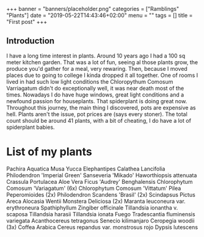 +++
banner = "banners/placeholder.png"
categories = ["Ramblings" "Plants"]
date = "2019-05-22T14:43:46+02:00"
menu = ""
tags = []
title = "First post"
+++

## Introduction

I have a long time interest in plants. Around 10 years ago I had a 100 sq meter kitchen garden. That was a lot of fun, seeing al those plants grow, the produce you'd gather for a meal, very rewaring.  Then, because I moved places due to going to college I kinda dropped it all together. One of rooms I lived in had such low light conditions the Chloropythum Comosum Varriagatum didn't do exceptionally well, it was near death most of the times. Nowadays I do have huge windows, great light conditions and a newfound passion for houseplants.  That spiderplant is doing great now. Throughout this journey, the main thing I discovered, pots are expensive as hell. Plants aren't the issue, pot prices are (says every stoner). The total count should be around 41 plants, with a bit of cheating, I do have a lot of spiderplant babies.

# List of my plants
Pachira Aquatica
Musa
Yucca Elephantipes
Calathea Lancifolia
Philodendron 'Imperial Green'
Sanseveria 'Mikado' 
Haworthiopsis attenuata
Crassula Portulacea 
Aloe Vera
Ficus 'Audrey' Benghalensis
Chlorophytum Comosum 'Variagatum' (6x)
Chlorophytum Comosum 'Vittatum'
Pilea Peperomioides (2x)
Philodendron Scandens 'Brasil' (2x)
Scindapsus Pictus
Areca
Alocasia Wentii
Monstera Deliciosa (2x)
Maranta leuconeura var. erythroneura
Spathiphyllum
Zingiber officinale
Tillandsia  ionantha v. scaposa 
Tillandsia harasii 
Tillandsia ionata Fuego
Tradescantia fluminensis variegata
Acanthocereus tetragonus
Senecio kilimanjaro
Ceropegia woodii (3x)
Coffea Arabica
Cereus repandus var. monstrosus rojo
Dypsis lutescens 